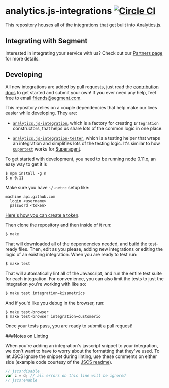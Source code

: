 
# analytics.js-integrations [![Circle CI](https://circleci.com/gh/segmentio/analytics.js-integrations/tree/master.svg?style=svg)](https://circleci.com/gh/segmentio/analytics.js-integrations/tree/master)

This repository houses all of the integrations that get built into [Analytics.js](https://github.com/segmentio/analytics.js).

## Integrating with Segment

Interested in integrating your service with us? Check out our [Partners page](https://segment.com/partners/) for more details.

## Developing

All new integrations are added by pull requests, just read the [contribution docs](/Contributing.md) to get started and submit your own! If you ever need any help, feel free to email [friends@segment.com](mailto:friends@segment.com).

This repository relies on a couple dependencies that help make our lives easier while developing. They are:

  - [`analytics.js-integration`](https://github.com/segmentio/analytics.js-integration), which is a factory for creating `Integration` constructors, that helps us share lots of the common logic in one place.

  - [`analytics.js-integration-tester`](https://github.com/segmentio/analytics.js-integration-tester), which is a testing helper that wraps an integration and simplifies lots of the testing logic. It's similar to how [`supertest`](https://github.com/visionmedia/supertest) works for [Superagent](https://github.com/visionmedia/superagent).

To get started with development, you need to be running node 0.11.x, an easy way to get it is

    $ npm install -g n
    $ n 0.11

Make sure you have `~/.netrc` setup like:

```text
machine api.github.com
  login <username>
  password <token>
```

  [Here's how you can create a token](https://help.github.com/articles/creating-an-access-token-for-command-line-use).

Then clone the repository and then inside of it run:

    $ make

That will downloaded all of the dependencies needed, and build the test-ready files. Then, edit as you please, adding new integrations or editing the logic of an existing integration. When you are ready to test run:

    $ make test

That will automatically lint all of the Javascript, and run the entire test suite for each integration. For convenience, you can also limit the tests to just the integration you're working with like so:

    $ make test integration=kissmetrics

And if you'd like you debug in the browser, run:

    $ make test-browser
    $ make test-browser integration=customerio

Once your tests pass, you are ready to submit a pull request!

###Notes on Linting

When you're adding an integration's javscript snippet to your integration, we don't want to have to worry about the formatting that they've used. To let JSCS ignore the snippet during linting, use these comments on either side (example code courtesy of the [JSCS readme](https://github.com/jscs-dev/node-jscs#error-suppression)).

```javascript
// jscs:disable
var c = d; // all errors on this line will be ignored
// jscs:enable 
```
